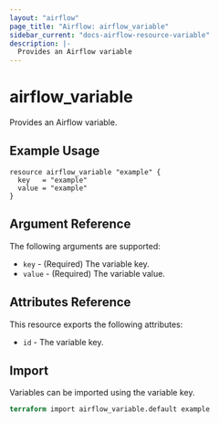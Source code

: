 ```yaml
---
layout: "airflow"
page_title: "Airflow: airflow_variable"
sidebar_current: "docs-airflow-resource-variable"
description: |-
  Provides an Airflow variable
---
```


# airflow_variable

Provides an Airflow variable.

## Example Usage

```hcl
resource airflow_variable "example" {
  key   = "example"
  value = "example"
}
```

## Argument Reference

The following arguments are supported:

* `key` - (Required) The variable key.
* `value` - (Required) The variable value.

## Attributes Reference

This resource exports the following attributes:

* `id` - The variable key.

## Import

Variables can be imported using the variable key.

```terraform
terraform import airflow_variable.default example
```
